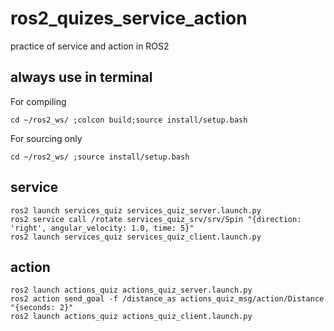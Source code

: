 # ros2_quizes_service_action
practice of service and action in ROS2

## always use in terminal
For compiling
```
cd ~/ros2_ws/ ;colcon build;source install/setup.bash
```
For sourcing only
```
cd ~/ros2_ws/ ;source install/setup.bash
```

## service
```
ros2 launch services_quiz services_quiz_server.launch.py
ros2 service call /rotate services_quiz_srv/srv/Spin "{direction: 'right', angular_velocity: 1.0, time: 5}"
ros2 launch services_quiz services_quiz_client.launch.py
```

## action
```
ros2 launch actions_quiz actions_quiz_server.launch.py
ros2 action send_goal -f /distance_as actions_quiz_msg/action/Distance "{seconds: 2}"
ros2 launch actions_quiz actions_quiz_client.launch.py
```
